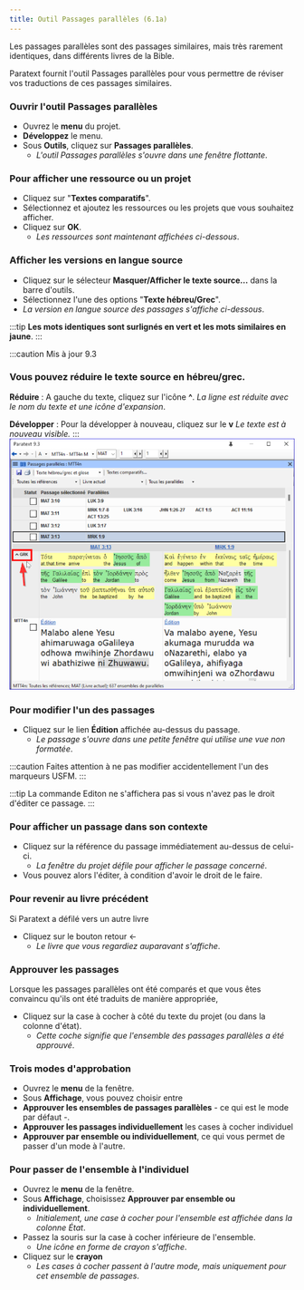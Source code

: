 ```yaml
---
title: Outil Passages parallèles (6.1a) 
---
```


Les passages parallèles sont des passages similaires, mais très rarement identiques, dans différents livres de la Bible.

Paratext fournit l'outil Passages parallèles pour vous permettre de réviser vos traductions de ces passages similaires.

### Ouvrir l'outil Passages parallèles

-   Ouvrez le **menu** du projet.
-   **Développez** le menu.
-   Sous **Outils**, cliquez sur **Passages parallèles**.
    -  *L'outil Passages parallèles s'ouvre dans une fenêtre flottante*.  

### Pour afficher une ressource ou un projet

-   Cliquez sur "**Textes comparatifs**".
-   Sélectionnez et ajoutez les ressources ou les projets que vous souhaitez afficher.
-   Cliquez sur **OK**.
    -  *Les ressources sont maintenant affichées ci-dessous*.

### Afficher les versions en langue source

-   Cliquez sur le sélecteur **Masquer/Afficher le texte source…** dans la barre d'outils.
-   Sélectionnez l'une des options "**Texte hébreu/Grec**".
   -  *La version en langue source des passages s'affiche ci-dessous*.

:::tip
 **Les mots identiques sont surlignés en vert et les mots similaires en jaune**.
:::

:::caution Mis à jour 9.3
### Vous pouvez réduire le texte source en hébreu/grec.
**Réduire** : A gauche du texte, cliquez sur l'icône **^**.
*La ligne est réduite avec le nom du texte et une icône d'expansion*.
  
**Développer** : Pour la développer à nouveau, cliquez sur le **v** 
*Le texte est à nouveau visible.* 
:::
![](../media/parallel-passage-greek-collapse.png)

### Pour modifier l'un des passages

-   Cliquez sur le lien **Édition** affichée au-dessus du passage.
    -  *Le passage s'ouvre dans une petite fenêtre qui utilise une vue non formatée*.

:::caution
Faites attention à ne pas modifier accidentellement l'un des marqueurs USFM.
:::

:::tip
La commande Editon ne s'affichera pas si vous n'avez pas le droit d'éditer ce passage.
:::
### Pour afficher un passage dans son contexte

-   Cliquez sur la référence du passage immédiatement au-dessus de celui-ci.
    -  *La fenêtre du projet défile pour afficher le passage concerné*.
- Vous pouvez alors l'éditer, à condition d'avoir le droit de le faire.

### Pour revenir au livre précédent

Si Paratext a défilé vers un autre livre

-   Cliquez sur le bouton retour ←
    -  *Le livre que vous regardiez auparavant s'affiche*.

### Approuver les passages

Lorsque les passages parallèles ont été comparés et que vous êtes convaincu qu'ils ont été traduits de manière appropriée,

-   Cliquez sur la case à cocher à côté du texte du projet (ou dans la colonne d'état).
    -  *Cette coche signifie que l'ensemble des passages parallèles a été approuvé*.

### Trois modes d'approbation

-   Ouvrez le **menu** de la fenêtre.
-   Sous **Affichage**, vous pouvez choisir entre
-   **Approuver les ensembles de passages parallèles** - ce qui est le mode par défaut -.
-   **Approuver les passages individuellement** les cases à cocher individuel
-   **Approuver par ensemble ou individuellement**, ce qui vous permet de passer d'un mode à l'autre.

### Pour passer de l'ensemble à l'individuel

-   Ouvrez le **menu** de la fenêtre.
-   Sous **Affichage**, choisissez **Approuver par ensemble ou individuellement**.
    -  *Initialement, une case à cocher pour l'ensemble est affichée dans la colonne État*.
-   Passez la souris sur la case à cocher inférieure de l'ensemble.
    -  *Une icône en forme de crayon s'affiche*.
-   Cliquez sur le **crayon**
    -  *Les cases à cocher passent à l'autre mode, mais uniquement pour cet ensemble de passages*.
